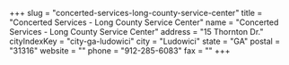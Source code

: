 +++
slug = "concerted-services-long-county-service-center"
title = "Concerted Services - Long County Service Center"
name = "Concerted Services - Long County Service Center"
address = "15 Thornton Dr."
cityIndexKey = "city-ga-ludowici"
city = "Ludowici"
state = "GA"
postal = "31316"
website = ""
phone = "912-285-6083"
fax = ""
+++
